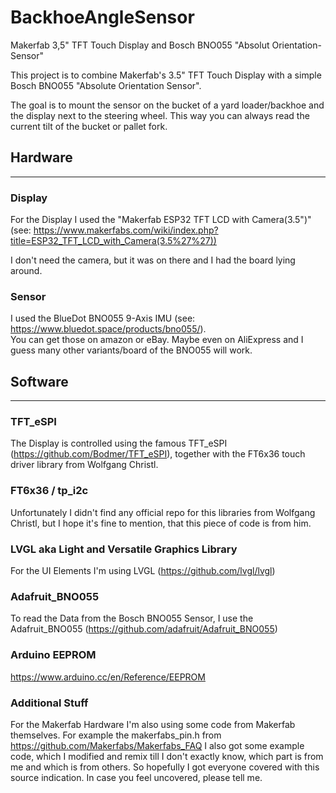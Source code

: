 # BackhoeAngleSensor

Makerfab 3,5" TFT Touch Display and Bosch BNO055 "Absolut Orientation-Sensor"

This project is to combine Makerfab's 3.5" TFT Touch Display with a simple Bosch BNO055 "Absolute Orientation Sensor".

The goal is to mount the sensor on the bucket of a yard loader/backhoe and the display next to the steering wheel. This way you can always read the current tilt of the bucket or pallet fork.

## Hardware
---
### Display
For the Display I used the "Makerfab ESP32 TFT LCD with Camera(3.5")" (see: https://www.makerfabs.com/wiki/index.php?title=ESP32_TFT_LCD_with_Camera(3.5%27%27))

I don't need the camera, but it was on there and I had the board lying around.
   
### Sensor
I used the BlueDot BNO055 9-Axis IMU (see: https://www.bluedot.space/products/bno055/).  
You can get those on amazon or eBay. Maybe even on AliExpress and I guess many other variants/board of the BNO055 will work.
   
## Software
---
### TFT_eSPI
The Display is controlled using the famous TFT_eSPI (https://github.com/Bodmer/TFT_eSPI), together with the FT6x36 touch driver library from Wolfgang Christl.
   
### FT6x36 / tp_i2c
Unfortunately I didn't find any official repo for this libraries from Wolfgang Christl, but I hope it's fine to mention, that this piece of code is from him.

### LVGL aka Light and Versatile Graphics Library
For the UI Elements I'm using LVGL (https://github.com/lvgl/lvgl)

### Adafruit_BNO055
To read the Data from the Bosch BNO055 Sensor, I use the Adafruit_BNO055 (https://github.com/adafruit/Adafruit_BNO055)

### Arduino EEPROM
https://www.arduino.cc/en/Reference/EEPROM

### Additional Stuff
For the Makerfab Hardware I'm also using some code from Makerfab themselves. For example the makerfabs_pin.h from https://github.com/Makerfabs/Makerfabs_FAQ 
I also got some example code, which I modified and remix till I don't exactly know, which part is from me and which is from others. So hopefully I got everyone covered with this source indication. In case you feel uncovered, please tell me.